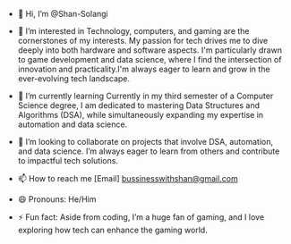 - 👋 Hi, I’m @Shan-Solangi
  
- 👀 I’m interested in Technology, computers, and gaming are the cornerstones of my interests. 
My passion for tech drives me to dive deeply into both hardware and software aspects. I'm particularly drawn to game development and data science, 
where I find the intersection of innovation and practicality.I'm always eager to learn and grow in the ever-evolving tech landscape.

- 🌱 I’m currently learning Currently in my third semester of a Computer Science degree, I am dedicated to mastering Data Structures and Algorithms (DSA),
while simultaneously expanding my expertise in automation and data science.

- 💞️ I’m looking to collaborate on projects that involve DSA, automation, and data science. I’m always eager to learn from others and contribute to impactful tech solutions. 
  
- 📫 How to reach me [Email] bussinesswithshan@gmail.com
  
- 😄 Pronouns: He/Him
  
- ⚡ Fun fact: Aside from coding, I’m a huge fan of gaming, and I love exploring how tech can enhance the gaming world.



